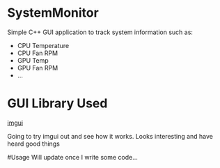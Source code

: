 # SystemMonitor
Simple C++ GUI application to track system information such as:
  - CPU Temperature
  - CPU Fan RPM
  - GPU Temp
  - GPU Fan RPM
  - ...

# GUI Library Used
[imgui](https://github.com/ocornut/imgui)

Going to try imgui out and see how it works. Looks interesting and 
have heard good things

#Usage
Will update once I write some code...
